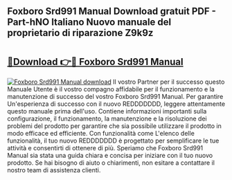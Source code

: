 ## Foxboro Srd991 Manual Download gratuit PDF - Part-hNO Italiano Nuovo manuale del proprietario di riparazione Z9k9z

# <h2><a href="http://dfc3s8y.blite.top/?on=Foxboro+Srd991+Manual">🔗Download 👉🔴 Foxboro Srd991 Manual</a></h2>

[![Foxboro Srd991 Manual download](https://i.imgur.com/lujVjoI.png)](http://dfc3s8y.blite.top/?on=Foxboro+Srd991+Manual)
Il vostro Partner per il successo questo Manuale Utente è il vostro compagno affidabile per il funzionamento e la manutenzione di successo del vostro Foxboro Srd991 Manual. Per garantire Un'esperienza di successo con il nuovo REDDDDDDD, leggere attentamente questo manuale prima dell'uso. Contiene informazioni importanti sulla configurazione, il funzionamento, la manutenzione e la risoluzione dei problemi del prodotto per garantire che sia possibile utilizzare il prodotto in modo efficace ed efficiente. Con funzionalità come L'elenco delle funzionalità, il tuo nuovo REDDDDDDD è progettato per semplificare le tue attività e consentirti di ottenere di più. Speriamo che Foxboro Srd991 Manual sia stata una guida chiara e concisa per iniziare con il tuo nuovo prodotto. Se hai bisogno di aiuto o chiarimenti, non esitare a contattare il nostro team di assistenza clienti.
